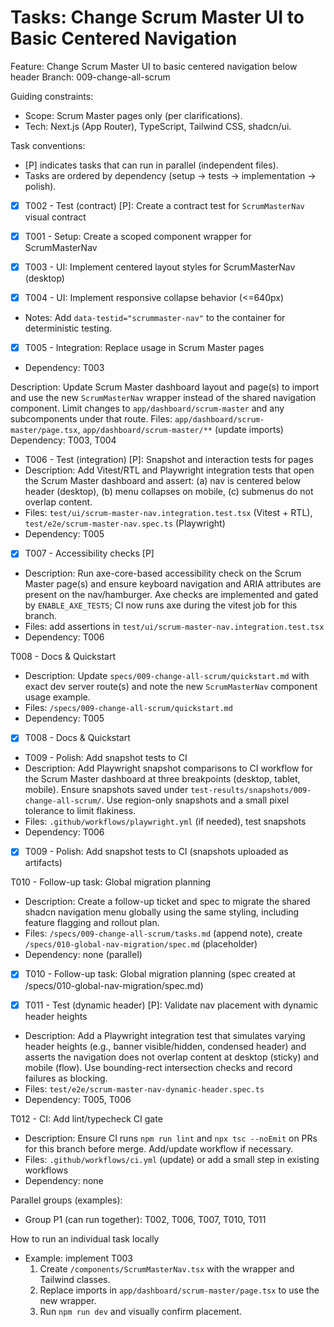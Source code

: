 # Tasks: Change Scrum Master UI to Basic Centered Navigation

Feature: Change Scrum Master UI to basic centered navigation below header
Branch: 009-change-all-scrum

Guiding constraints:
- Scope: Scrum Master pages only (per clarifications).
- Tech: Next.js (App Router), TypeScript, Tailwind CSS, shadcn/ui.

Task conventions:
- [P] indicates tasks that can run in parallel (independent files).
- Tasks are ordered by dependency (setup → tests → implementation → polish).

 - [X] T002 - Test (contract) [P]: Create a contract test for `ScrumMasterNav` visual contract

 - [X] T001 - Setup: Create a scoped component wrapper for ScrumMasterNav

 - [X] T003 - UI: Implement centered layout styles for ScrumMasterNav (desktop)

 - [X] T004 - UI: Implement responsive collapse behavior (<=640px)
- Notes: Add `data-testid="scrummaster-nav"` to the container for deterministic testing.
 - [X] T005 - Integration: Replace usage in Scrum Master pages
- Dependency: T003

Description: Update Scrum Master dashboard layout and page(s) to import and use the new `ScrumMasterNav` wrapper instead of the shared navigation component. Limit changes to `app/dashboard/scrum-master` and any subcomponents under that route.
Files: `app/dashboard/scrum-master/page.tsx`, `app/dashboard/scrum-master/**` (update imports)
Dependency: T003, T004

- T006 - Test (integration) [P]: Snapshot and interaction tests for pages
- Description: Add Vitest/RTL and Playwright integration tests that open the Scrum Master dashboard and assert: (a) nav is centered below header (desktop), (b) menu collapses on mobile, (c) submenus do not overlap content.
- Files: `test/ui/scrum-master-nav.integration.test.tsx` (Vitest + RTL), `test/e2e/scrum-master-nav.spec.ts` (Playwright)
- Dependency: T005

- [X] T007 - Accessibility checks [P]
- Description: Run axe-core-based accessibility check on the Scrum Master page(s) and ensure keyboard navigation and ARIA attributes are present on the nav/hamburger. Axe checks are implemented and gated by `ENABLE_AXE_TESTS`; CI now runs axe during the vitest job for this branch.
- Files: add assertions in `test/ui/scrum-master-nav.integration.test.tsx`
- Dependency: T006

T008 - Docs & Quickstart
- Description: Update `specs/009-change-all-scrum/quickstart.md` with exact dev server route(s) and note the new `ScrumMasterNav` component usage example.
- Files: `/specs/009-change-all-scrum/quickstart.md`
- Dependency: T005
 - [X] T008 - Docs & Quickstart

- T009 - Polish: Add snapshot tests to CI
- Description: Add Playwright snapshot comparisons to CI workflow for the Scrum Master dashboard at three breakpoints (desktop, tablet, mobile). Ensure snapshots saved under `test-results/snapshots/009-change-all-scrum/`. Use region-only snapshots and a small pixel tolerance to limit flakiness.
- Files: `.github/workflows/playwright.yml` (if needed), test snapshots
- Dependency: T006
 - [X] T009 - Polish: Add snapshot tests to CI (snapshots uploaded as artifacts)

T010 - Follow-up task: Global migration planning
- Description: Create a follow-up ticket and spec to migrate the shared shadcn navigation menu globally using the same styling, including feature flagging and rollout plan.
- Files: `/specs/009-change-all-scrum/tasks.md` (append note), create `/specs/010-global-nav-migration/spec.md` (placeholder)
- Dependency: none (parallel)
 - [X] T010 - Follow-up task: Global migration planning (spec created at /specs/010-global-nav-migration/spec.md)

 - [X] T011 - Test (dynamic header) [P]: Validate nav placement with dynamic header heights
 - Description: Add a Playwright integration test that simulates varying header heights (e.g., banner visible/hidden, condensed header) and asserts the navigation does not overlap content at desktop (sticky) and mobile (flow). Use bounding-rect intersection checks and record failures as blocking.
 - Files: `test/e2e/scrum-master-nav-dynamic-header.spec.ts`
 - Dependency: T005, T006

T012 - CI: Add lint/typecheck CI gate
- Description: Ensure CI runs `npm run lint` and `npx tsc --noEmit` on PRs for this branch before merge. Add/update workflow if necessary.
- Files: `.github/workflows/ci.yml` (update) or add a small step in existing workflows
- Dependency: none

Parallel groups (examples):
- Group P1 (can run together): T002, T006, T007, T010, T011

How to run an individual task locally
- Example: implement T003
  1. Create `/components/ScrumMasterNav.tsx` with the wrapper and Tailwind classes.
  2. Replace imports in `app/dashboard/scrum-master/page.tsx` to use the new wrapper.
  3. Run `npm run dev` and visually confirm placement.

